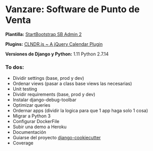# Vanzare: Software de Punto de Venta


**Plantilla:**
[StartBootstrap SB Admin 2](https://startbootstrap.com/template-overviews/sb-admin-2/)


**Plugins:**
[CLNDR.js ~ A jQuery Calendar Plugin](http://kylestetz.github.io/CLNDR/)


**Versiones de Django y Python:**
1.11
Python 2.7.14


### To dos:

- Dividir settings (base, prod y dev)
- Ordenar views (pasar a class base views las necesarias)
- Unit testing
- Dividir requirements (base, prod y dev)
- Instalar django-debug-toolbar
- Optimizar queries
- Ordernar apps (dividir la logica para que 1 app haga solo 1 cosa)
- Migrar a Python 3
- Configurar DockerFile
- Subir una demo a Heroku
- Documentación
- Guiarse del proyecto [django-cookiecutter](https://github.com/pydanny/cookiecutter-django)
- Coverage
